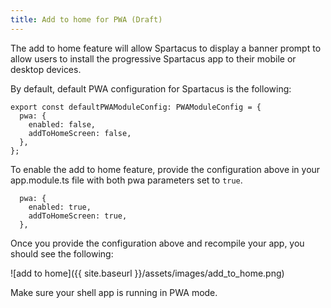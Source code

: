 ```yaml
---
title: Add to home for PWA (Draft)
---
```


The add to home feature will allow Spartacus to display a banner prompt to allow users
to install the progressive Spartacus app to their mobile or desktop devices.

By default, default PWA configuration for Spartacus is the following:

```
export const defaultPWAModuleConfig: PWAModuleConfig = {
  pwa: {
    enabled: false,
    addToHomeScreen: false,
  },
};
```

To enable the add to home feature, provide the configuration above in your app.module.ts file with both pwa parameters set to `true`.

```
  pwa: {
    enabled: true,
    addToHomeScreen: true,
  },
```

Once you provide the configuration above and recompile your app, you should see the following:

![add to home]({{ site.baseurl }}/assets/images/add_to_home.png)

Make sure your shell app is running in PWA mode.
